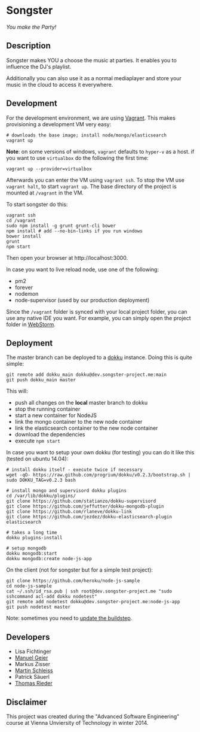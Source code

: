 # Songster
_You make the Party!_

## Description

Songster makes YOU a choose the music at parties. It enables you to influence the DJ's playlist.

Additionally you can also use it as a normal mediaplayer and store your music in the cloud to access it everywhere.

## Development

For the development environment, we are using [Vagrant](https://www.vagrantup.com/). This makes provisioning a development VM very easy:
```
# downloads the base image; install node/mongo/elasticsearch
vagrant up
```
**Note**: on some versions of windows, ``vagrant`` defaults to ``hyper-v`` as a host. if you want to use ``virtualbox`` do the following the first time:
```
vagrant up --provider=virtualbox
```

Afterwards you can enter the VM using ``vagrant ssh``. To stop the VM use ``vagrant halt``, to start ``vagrant up``. The base directory of the project is mounted at ``/vagrant`` in the VM.

To start songster do this:
```
vagrant ssh
cd /vagrant
sudo npm install -g grunt grunt-cli bower
npm install # add --no-bin-links if you run windows
bower install
grunt
npm start
```
Then open your browser at http://localhost:3000.

In case you want to live reload node, use one of the following:
 * pm2
 * forever
 * nodemon
 * node-supervisor (used by our production deployment)

Since the ``/vagrant`` folder is synced with your local project folder, you can use any native IDE you want. For example, you can simply open the project folder in [WebStorm](https://www.jetbrains.com/webstorm/).

## Deployment

The master branch can be deployed to a [dokku](https://github.com/progrium/dokku) instance. Doing this is quite simple:
```
git remote add dokku_main dokku@dev.songster-project.me:main
git push dokku_main master
```

This will:
 * push all changes on the **local** master branch to dokku
 * stop the running container
 * start a new container for NodeJS
 * link the mongo container to the new node container
 * link the elasticsearch container to the new node container
 * download the dependencies
 * execute ``npm start``

In case you want to setup your own dokku (for testing) you can do it like this (tested on ubuntu 14.04):
```
# install dokku itself - execute twice if necessary
wget -qO- https://raw.github.com/progrium/dokku/v0.2.3/bootstrap.sh | sudo DOKKU_TAG=v0.2.3 bash

# install mongo and supervisord dokku plugins
cd /var/lib/dokku/plugins/
git clone https://github.com/statianzo/dokku-supervisord
git clone https://github.com/jeffutter/dokku-mongodb-plugin
git clone https://github.com/rlaneve/dokku-link
git clone https://github.com/jezdez/dokku-elasticsearch-plugin elasticsearch

# takes a long time
dokku plugins-install

# setup mongodb
dokku mongodb:start
dokku mongodb:create node-js-app
```

On the client (not for songster but for a simple test project):
```
git clone https://github.com/heroku/node-js-sample
cd node-js-sample
cat ~/.ssh/id_rsa.pub | ssh root@dev.songster-project.me "sudo sshcommand acl-add dokku nodetest" 
git remote add nodetest dokku@dev.songster-project.me:node-js-app
git push nodetest master
```

Note: sometimes you need to [update the buildstep](http://progrium.viewdocs.io/dokku/upgrading).

##  Developers
 * Lisa Fichtinger
 * [Manuel Geier](http://geier.io)
 * Markus Zisser
 * [Martin Schleiss](http://martinschleiss.com)
 * Patrick Säuerl
 * [Thomas Rieder](http://rieder.io)

## Disclaimer

This project was created during the "Advanced Software Engineering" course at Vienna Unviersity of Technology in winter 2014.
